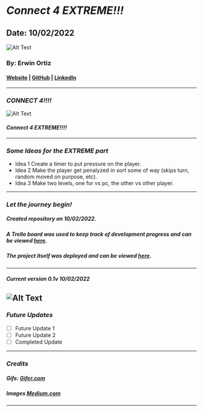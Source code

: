 # **_Connect 4 EXTREME!!!_**

## Date: 10/02/2022

![Alt Text](https://i.gifer.com/KbYJ.gif)

### By: Erwin Ortiz

#### [Website](https://github.com/eortiz65/Connect-4-EXTREME) | [GitHub](https://github.com/eortiz65) | [LinkedIn](https://www.linkedin.com/in/erwin-ortiz-54ab13141/)

---

### **_CONNECT 4!!!!_**

![Alt Text](https://miro.medium.com/max/1280/1*A5b630g96x9PrhwB9Mvf1w.png)

#### **_Connect 4 EXTREME!!!!_**

---

### **_Some Ideas for the EXTREME part_**

- Idea 1 Create a timer to put pressure on the player.
- Idea 2 Make the player get penalyzed in sort some of way (skips turn, random moved on purpose, etc).
- Idea 3 Make two levels, one for vs pc, the other vs other player.

---

### **_Let the journey begin!_**

##### Created repository on 10/02/2022.

##### A Trello board was used to keep track of development progress and can be viewed [here](https://trello.com/b/akfU60ao/connect-4-extreme).

##### The project itself was deployed and can be viewed [here](https://github.com/eortiz65/Connect-4-EXTREME).

---

##### Current version 0.1v 10/02/2022

## ![Alt Text](https://i.gifer.com/KbYJ.gif)

### **_Future Updates_**

- [ ] Future Update 1
- [ ] Future Update 2
- [ ] Completed Update

---

### **_Credits_**

##### Gifs: [Gifer.com](https://i.gifer.com/)

##### Images [Medium.com](https://miro.medium.com/)

---
